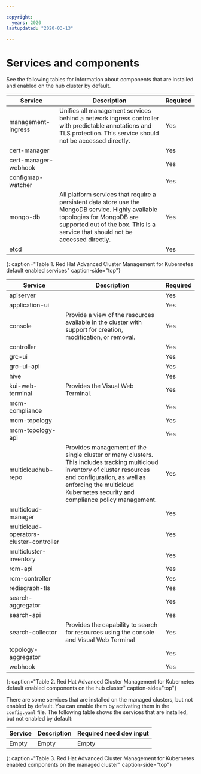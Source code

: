 ```yaml
---

copyright:
  years: 2020
lastupdated: "2020-03-13"

---
```


# Services and components

See the following tables for information about components that are installed and enabled on the hub cluster by default.

|Service|Description|Required|
|--------|-----------|-------------------|
|management-ingress|Unifies all management services behind a network ingress controller with predictable annotations and TLS protection. This service should not be accessed directly.|Yes|
|cert-manager||Yes|
|cert-manager-webhook||Yes|
|configmap-watcher||Yes|
|mongo-db|All platform services that require a persistent data store use the MongoDB service. Highly available topologies for MongoDB are supported out of the box. This is a service that should not be accessed directly.|Yes|
|etcd||Yes|
{: caption="Table 1. Red Hat Advanced Cluster Management for Kubernetes default enabled services" caption-side="top"}

|Service|Description|Required|
|--------|-----------|---------------------|
|apiserver||Yes|
|application-ui||Yes|
|console|Provide a view of the resources available in the cluster with support for creation, modification, or removal.|Yes|
|controller||Yes|
|grc-ui||Yes|
|grc-ui-api||Yes|
|hive||Yes|
|kui-web-terminal|Provides the Visual Web Terminal.|Yes|
|mcm-compliance||Yes|
|mcm-topology||Yes|
|mcm-topology-api||Yes|
|multicloudhub-repo|Provides management of the single cluster or many clusters. This includes tracking multicloud inventory of cluster resources and configuration, as well as enforcing the multicloud Kubernetes security and compliance policy management.|Yes|
|multicloud-manager||Yes|
|multicloud-operators-cluster-controller||Yes|
|multicluster-inventory||Yes|
|rcm-api||Yes|
|rcm-controller||Yes|
|redisgraph-tls||Yes|
|search-aggregator||Yes|
|search-api||Yes|
|search-collector|Provides the capability to search for resources using the console and Visual Web Terminal |Yes|
|topology-aggregator||Yes|
|webhook||Yes|
{: caption="Table 2. Red Hat Advanced Cluster Management for Kubernetes default enabled components on the hub cluster" caption-side="top"}

There are some services that are installed on the managed clusters, but not enabled by default. You can enable them by activating them in the `config.yaml` file. The following table shows the services that are installed, but not enabled by default:

|Service|Description|Required need dev input|
|--------|-----------|-------------------|
|Empty|Empty|Empty|
{: caption="Table 3. Red Hat Advanced Cluster Management for Kubernetes enabled components on the managed cluster" caption-side="top"}
